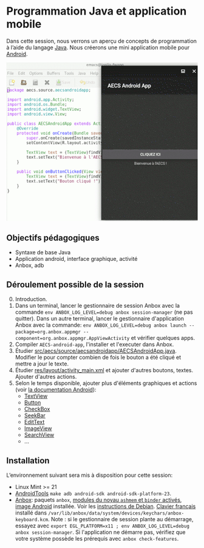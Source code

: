 # Programmation Java et application mobile

Dans cette session, nous verrons un aperçu de concepts de programmation à l’aide du langage [Java](https://fr.wikipedia.org/wiki/Java_(technique)). Nous créerons une mini application mobile pour [Android](https://en.wikipedia.org/wiki/Android_(operating_system)).

![Capture d’écran](https://raw.githubusercontent.com/AECS-17/AECS-informatique/master/java-application-mobile/capture.png)

## Objectifs pédagogiques

* Syntaxe de base Java
* Application android, interface graphique, activité
* Anbox, adb

## Déroulement possible de la session

0. Introduction.
1. Dans un terminal, lancer le gestionnaire de session Anbox avec la commande
   `env ANBOX_LOG_LEVEL=debug anbox session-manager` (ne pas quitter).
   Dans un autre terminal, lancer le gestionnaire d'application Anbox avec la
   commande:
   `env ANBOX_LOG_LEVEL=debug anbox launch --package=org.anbox.appmgr --component=org.anbox.appmgr.AppViewActivity` et vérifier quelques apps.
2. Compiler `AECS-android-app`, l'installer et l'executer dans Anbox.
3. Étudier [src/aecs/source/aecsandroidapp/AECSAndroidApp.java](https://github.com/AECS-17/AECS-informatique/blob/master/java-application-mobile/AECS-android-app/src/aecs/source/aecsandroidapp/AECSAndroidApp.java). Modifier le pour compter combien de fois le bouton a été cliqué et mettre a jour le texte.
4. Étudier [res/layout/activity_main.xml](https://github.com/AECS-17/AECS-informatique/blob/master/java-application-mobile/AECS-android-app/res/layout/activity_main.xml) et ajouter d'autres boutons, textes. Ajouter d'autres actions.
5. Selon le temps disponible, ajouter plus d'éléments graphiques et actions (voir [la documentation Android](https://developer.android.com/docs/)):
   - [TextView](https://developer.android.com/reference/android/widget/TextView)
   - [Button](https://developer.android.com/reference/android/widget/Button)
   - [CheckBox](https://developer.android.com/reference/android/widget/CheckBox)
   - [SeekBar](https://developer.android.com/reference/android/widget/SeekBar)
   - [EditText](https://developer.android.com/reference/android/widget/EditText)
   - [ImageView](https://developer.android.com/reference/android/widget/ImageView)
   - [SearchView](https://developer.android.com/reference/android/widget/SearchView)
   - ...

## Installation

L’environnement suivant sera mis à disposition pour cette session:

* Linux Mint >= 21
* [AndroidTools](https://wiki.debian.org/AndroidTools) `make adb android-sdk android-sdk-platform-23`.
* [Anbox](https://anbox.io/): paquets `anbox`, [modules du noyau `ashmem` et `binder` activés](https://github.com/anbox/anbox-modules), [image Android](https://build.anbox.io/android-images/) installée. Voir les [instructions de Debian](https://salsa.debian.org/zhsj/anbox/blob/master/debian/README.Debian). [Clavier français](https://sourceforge.net/projects/androidx86rc2te/files/Generic_fr_FR.kcm) installé dans `/var/lib/anbox/data/system/devices/keychars/anbox-keyboard.kcm`. Note : si le gestionnaire de session plante au démarrage, essayez avec `export EGL_PLATFORM=x11 ; env ANBOX_LOG_LEVEL=debug anbox session-manager`. Si l'application ne démarre pas, vérifiez que votre système possède les prérequis avec `anbox check-features`.